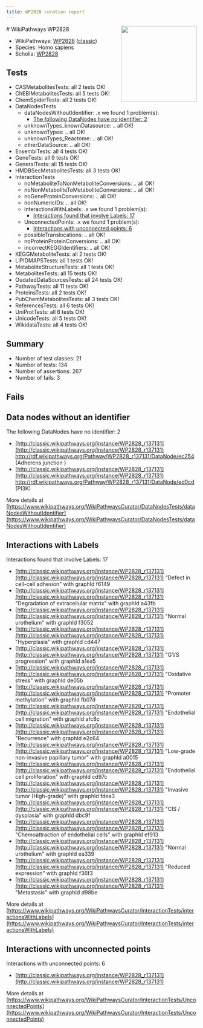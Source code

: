 ```yaml
---
title: WP2828 curation report
---
```


<img style="float: right; width: 200px" src="https://upload.wikimedia.org/wikipedia/commons/thumb/8/83/Wplogo_with_text_500.png/640px-Wplogo_with_text_500.png" />
# WikiPathways WP2828

* WikiPathways: [WP2828](https://wikipathways.org/pathways/WP2828) ([classic](https://classic.wikipathways.org/instance/WP2828))
* Species: Homo sapiens
* Scholia: [WP2828](https://scholia.toolforge.org/wikipathways/WP2828)
## Tests
* CASMetabolitesTests: all 2 tests OK!
* ChEBIMetabolitesTests: all 5 tests OK!
* ChemSpiderTests: all 2 tests OK!
* DataNodesTests
    * dataNodesWithoutIdentifier: .x we found 1 problem(s):
        * [The following DataNodes have no identifier: 2](#d2d32fa1)
    * unknownTypes_knownDatasource: .. all OK!
    * unknownTypes: .. all OK!
    * unknownTypes_Reactome: .. all OK!
    * otherDataSource: .. all OK!
* EnsemblTests: all 4 tests OK!
* GeneTests: all 9 tests OK!
* GeneralTests: all 15 tests OK!
* HMDBSecMetabolitesTests: all 3 tests OK!
* InteractionTests
    * noMetaboliteToNonMetaboliteConversions: .. all OK!
    * noNonMetaboliteToMetaboliteConversions: .. all OK!
    * noGeneProteinConversions: .. all OK!
    * nonNumericIDs: .. all OK!
    * interactionsWithLabels: .x we found 1 problem(s):
        * [Interactions found that involve Labels: 17](#fe97a8bf)
    * UnconnectedPoints: .x we found 1 problem(s):
        * [Interactions with unconnected points: 6](#35a61ade)
    * possibleTranslocations: .. all OK!
    * noProteinProteinConversions: .. all OK!
    * incorrectKEGGIdentifiers: .. all OK!
* KEGGMetaboliteTests: all 2 tests OK!
* LIPIDMAPSTests: all 1 tests OK!
* MetaboliteStructureTests: all 1 tests OK!
* MetabolitesTests: all 15 tests OK!
* OudatedDataSourcesTests: all 24 tests OK!
* PathwayTests: all 11 tests OK!
* ProteinsTests: all 2 tests OK!
* PubChemMetabolitesTests: all 3 tests OK!
* ReferencesTests: all 6 tests OK!
* UniProtTests: all 6 tests OK!
* UnicodeTests: all 5 tests OK!
* WikidataTests: all 4 tests OK!


## Summary

* Number of test classes: 21
* Number of tests: 134
* Number of assertions: 267
* Number of fails: 3

## Fails

<a name="d2d32fa1" />

## Data nodes without an identifier

The following DataNodes have no identifier: 2

* [http://classic.wikipathways.org/instance/WP2828_r137131](http://classic.wikipathways.org/instance/WP2828_r137131) http://rdf.wikipathways.org/Pathway/WP2828_r137131/DataNode/ec254 (Adherens junction
)
* [http://classic.wikipathways.org/instance/WP2828_r137131](http://classic.wikipathways.org/instance/WP2828_r137131) http://rdf.wikipathways.org/Pathway/WP2828_r137131/DataNode/ed0cd (PI3K)


More details at [https://www.wikipathways.org/WikiPathwaysCurator/DataNodesTests/dataNodesWithoutIdentifier](https://www.wikipathways.org/WikiPathwaysCurator/DataNodesTests/dataNodesWithoutIdentifier)

<a name="fe97a8bf" />

## Interactions with Labels

Interactions found that involve Labels: 17

* [http://classic.wikipathways.org/instance/WP2828_r137131](http://classic.wikipathways.org/instance/WP2828_r137131) "Defect in cell-cell adhesion" with graphId f6149
* [http://classic.wikipathways.org/instance/WP2828_r137131](http://classic.wikipathways.org/instance/WP2828_r137131) "Degradation of extracellular matrix" with graphId a43fb
* [http://classic.wikipathways.org/instance/WP2828_r137131](http://classic.wikipathways.org/instance/WP2828_r137131) "Normal urothelium" with graphId f3052
* [http://classic.wikipathways.org/instance/WP2828_r137131](http://classic.wikipathways.org/instance/WP2828_r137131) "Hyperplasia" with graphId cd447
* [http://classic.wikipathways.org/instance/WP2828_r137131](http://classic.wikipathways.org/instance/WP2828_r137131) "G1/S progression" with graphId a1ea5
* [http://classic.wikipathways.org/instance/WP2828_r137131](http://classic.wikipathways.org/instance/WP2828_r137131) "Oxidative stress" with graphId de05b
* [http://classic.wikipathways.org/instance/WP2828_r137131](http://classic.wikipathways.org/instance/WP2828_r137131) "Promoter methylation" with graphId fb07d
* [http://classic.wikipathways.org/instance/WP2828_r137131](http://classic.wikipathways.org/instance/WP2828_r137131) "Endothelial cell migration" with graphId afc8c
* [http://classic.wikipathways.org/instance/WP2828_r137131](http://classic.wikipathways.org/instance/WP2828_r137131) "Recurrence" with graphId e2c64
* [http://classic.wikipathways.org/instance/WP2828_r137131](http://classic.wikipathways.org/instance/WP2828_r137131) "Low-grade
non-invasive
papillary tumor" with graphId a0015
* [http://classic.wikipathways.org/instance/WP2828_r137131](http://classic.wikipathways.org/instance/WP2828_r137131) "Endothelial cell proliferation" with graphId cd97c
* [http://classic.wikipathways.org/instance/WP2828_r137131](http://classic.wikipathways.org/instance/WP2828_r137131) "Invasive tumor
(High-grade)" with graphId fdea3
* [http://classic.wikipathways.org/instance/WP2828_r137131](http://classic.wikipathways.org/instance/WP2828_r137131) "CIS / dysplasia" with graphId dbc9f
* [http://classic.wikipathways.org/instance/WP2828_r137131](http://classic.wikipathways.org/instance/WP2828_r137131) "Chemoattraction of endothelial cells" with graphId ef913
* [http://classic.wikipathways.org/instance/WP2828_r137131](http://classic.wikipathways.org/instance/WP2828_r137131) "Normal
urothelium" with graphId ea339
* [http://classic.wikipathways.org/instance/WP2828_r137131](http://classic.wikipathways.org/instance/WP2828_r137131) "Reduced expression" with graphId f36f3
* [http://classic.wikipathways.org/instance/WP2828_r137131](http://classic.wikipathways.org/instance/WP2828_r137131) "Metastasis" with graphId d98be


More details at [https://www.wikipathways.org/WikiPathwaysCurator/InteractionTests/interactionsWithLabels](https://www.wikipathways.org/WikiPathwaysCurator/InteractionTests/interactionsWithLabels)

<a name="35a61ade" />

## Interactions with unconnected points

Interactions with unconnected points: 6

* [http://classic.wikipathways.org/instance/WP2828_r137131](http://classic.wikipathways.org/instance/WP2828_r137131)


More details at [https://www.wikipathways.org/WikiPathwaysCurator/InteractionTests/UnconnectedPoints](https://www.wikipathways.org/WikiPathwaysCurator/InteractionTests/UnconnectedPoints)

